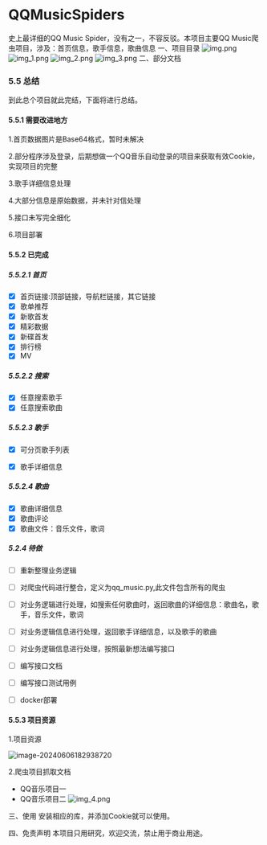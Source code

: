 # QQMusicSpiders
史上最详细的QQ Music  Spider，没有之一，不容反驳。本项目主要QQ Music爬虫项目，涉及：首页信息，歌手信息，歌曲信息
一、项目目录
![img.png](img.png)
![img_1.png](img_1.png)
![img_2.png](img_2.png)
![img_3.png](img_3.png)
二、部分文档
### 5.5 总结

到此总个项目就此完结，下面将进行总结。

#### 5.5.1 需要改进地方

1.首页数据图片是Base64格式，暂时未解决

2.部分程序涉及登录，后期想做一个QQ音乐自动登录的项目来获取有效Cookie，实现项目的完整

3.歌手详细信息处理

4.大部分信息是原始数据，并未针对信处理

5.接口未写完全细化

6.项目部署

#### 5.5.2 已完成

##### 5.5.2.1 首页

- [x] 首页链接:顶部链接，导航栏链接，其它链接
- [x] 歌单推荐
- [x] 新歌首发
- [x] 精彩数据
- [x] 新碟首发
- [x] 排行榜
- [x] MV

##### 5.5.2.2 搜索

- [x] 任意搜索歌手
- [x] 任意搜索歌曲

##### 5.5.2.3 歌手

- [x] 可分页歌手列表

- [x] 歌手详细信息

##### 5.5.2.4 歌曲

- [x] 歌曲详细信息
- [x] 歌曲评论
- [x] 歌曲文件：音乐文件，歌词

##### 5.2.4  待做

- [ ] 重新整理业务逻辑

- [ ] 对爬虫代码进行整合，定义为qq_music.py,此文件包含所有的爬虫
- [ ] 对业务逻辑进行处理，如搜索任何歌曲时，返回歌曲的详细信息：歌曲名，歌手，音乐文件，歌词
- [ ] 对业务逻辑信息进行处理，返回歌手详细信息，以及歌手的歌曲
- [ ] 对业务逻辑信息进行处理，按照最新想法编写接口
- [ ] 编写接口文档
- [ ] 编写接口测试用例

- [ ] docker部署

#### 5.5.3 项目资源

1.项目资源

![image-20240606182938720](C:\Users\Administrator\AppData\Roaming\Typora\typora-user-images\image-20240606182938720.png)

2.爬虫项目抓取文档

* QQ音乐项目一
* QQ音乐项目二
![img_4.png](img_4.png)

三、使用
安装相应的库，并添加Cookie就可以使用。

四、免责声明
本项目只用研究，欢迎交流，禁止用于商业用途。